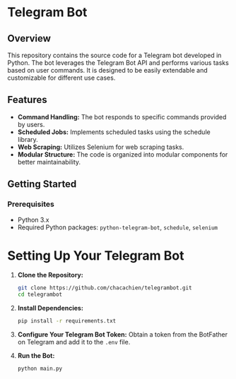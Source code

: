 # Telegram Bot 

## Overview

This repository contains the source code for a Telegram bot developed in Python. The bot leverages the Telegram Bot API and performs various tasks based on user commands. It is designed to be easily extendable and customizable for different use cases.

## Features

- **Command Handling:** The bot responds to specific commands provided by users.
- **Scheduled Jobs:** Implements scheduled tasks using the schedule library.
- **Web Scraping:** Utilizes Selenium for web scraping tasks.
- **Modular Structure:** The code is organized into modular components for better maintainability.

## Getting Started

### Prerequisites

- Python 3.x
- Required Python packages: `python-telegram-bot`, `schedule`, `selenium`


# Setting Up Your Telegram Bot

1. **Clone the Repository:**
    ```bash
    git clone https://github.com/chacachien/telegrambot.git
    cd telegrambot
    ```

2. **Install Dependencies:**
    ```bash
    pip install -r requirements.txt
    ```

3. **Configure Your Telegram Bot Token:**
   Obtain a token from the BotFather on Telegram and add it to the `.env` file.

4. **Run the Bot:**
   ```bash
   python main.py
    ```


